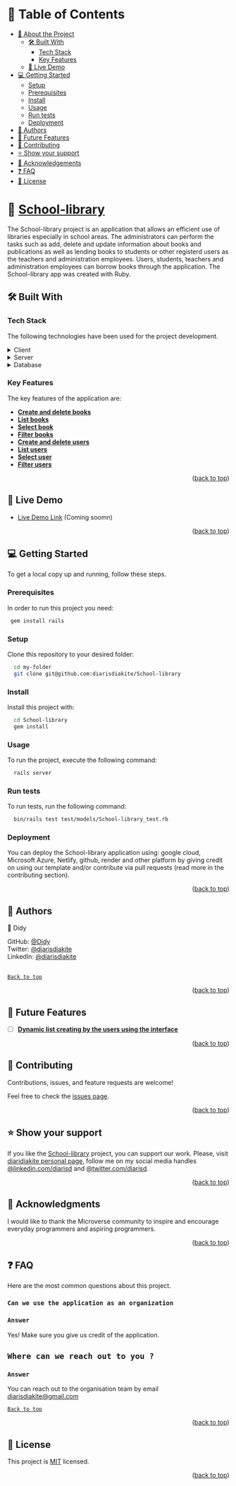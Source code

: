 <a name="#readme-top"></a>

# 📗 Table of Contents

- [📖 About the Project](#about-project)
  - [🛠 Built With](#built-with)
    - [Tech Stack](#tech-stack)
    - [Key Features](#key-features)
  - [🚀 Live Demo](#live-demo)
- [💻 Getting Started](#getting-started)
  - [Setup](#setup)
  - [Prerequisites](#prerequisites)
  - [Install](#install)
  - [Usage](#usage)
  - [Run tests](#run-tests)
  - [Deployment](#triangular_flag_on_post-deployment)
- [👥 Authors](#authors)
- [🔭 Future Features](#future-features)
- [🤝 Contributing](#contributing)
- [⭐️ Show your support](#support)
- [🙏 Acknowledgements](#acknowledgements)
- [❓ FAQ](#faq)
- [📝 License](#license)

<!-- PROJECT DESCRIPTION -->

# 📖 [School-library](#School-library) <a name="about-project"></a>

The School-library project is an application that allows an efficient use of libraries especially in school areas. The administrators can perform the tasks such as add, delete and update information about books and publications as well as lending books to students or other registerd users as the teachers and administration employees. Users, students, teachers and administration employees can borrow books through the application. The School-library app was created with Ruby.  

## 🛠 Built With <a name="built-with"></a>

### Tech Stack <a name="tech-stack"></a>

The following technologies have been used for the project development.

<details>
  <summary>Client</summary>
  <ul>
    <li><a href="https://reactjs.org/">React.js</a></li>
  </ul>
</details>

<details>
  <summary>Server</summary>
  <ul>
    <li><a href="https://expressjs.com/">Rails.js</a></li>
  </ul>
</details>

<details>
<summary>Database</summary>
  <ul>
    <li><a href="https://www.postgresql.org/">PostgreSQL</a></li>
  </ul>
</details>

<!-- Features -->

### Key Features <a name="key-features"></a>

The key features of the application are:

- **[Create and delete books]()**
- **[List books]()**
- **[Select book]()**
- **[Filter books]()**
- **[Create and delete users]()**
- **[List users]()**
- **[Select user]()**
- **[Filter users]()**

<p align="right">(<a href="#readme-top">back to top</a>)</p>

<!-- LIVE DEMO -->

## 🚀 Live Demo <a name="live-demo"></a>

- [Live Demo Link](#) (Coming soomn)

<p align="right">(<a href="#readme-top">back to top</a>)</p>

<!-- GETTING STARTED -->

## 💻 Getting Started <a name="getting-started"></a>

To get a local copy up and running, follow these steps.

### Prerequisites

In order to run this project you need:

```sh
 gem install rails
```

### Setup

Clone this repository to your desired folder:

```sh
  cd my-folder
  git clone git@github.com:diarisdiakite/School-library
```


### Install

Install this project with:

```sh
  cd School-library
  gem install
```


### Usage

To run the project, execute the following command:

```sh
  rails server
```

### Run tests

To run tests, run the following command:

```sh
  bin/rails test test/models/School-library_test.rb
```

### Deployment

You can deploy the School-library application using: google cloud, Microsoft Azure, Netlify, github, render and other platform by giving credit on using our template and/or contribute via pull requests (read more in the contributing section).

<p align="right">(<a href="#readme-top">back to top</a>)</p>

<!-- AUTHORS -->

## 👥 Authors <a name="authors"></a>

👤 Didy

GitHub: [@Didy](github.com/diarisdiakite)
<br> Twitter: [@diarisdiakite](https://www.twitter.com/diarisd)
<br>LinkedIn: [@diarisdiakite](https://www.linkedin.com/in/diariatou-diakite-67ab80165/)
<br><br>

[`Back to top`](#readme-top)

<p align="right">(<a href="#readme-top">back to top</a>)</p>

<!-- FUTURE FEATURES -->

## 🔭 Future Features <a name="future-features"></a>

- [ ] **[Dynamic list creating by the users using the interface]()**

<p align="right">(<a href="#readme-top">back to top</a>)</p>

<!-- CONTRIBUTING -->

## 🤝 Contributing <a name="contributing"></a>

Contributions, issues, and feature requests are welcome!

Feel free to check the [issues page](https://github.com/diarisdiakite/oop_school-library/issues).

<p align="right">(<a href="#readme-top">back to top</a>)</p>

<!-- SUPPORT -->

## ⭐️ Show your support <a name="support"></a>

If you like the [School-library]() project, you can support our work. Please, visit [diaridiakite personal page](https://diarisdiakite.github.io/my-portfolio/), follow me on my social media handles [@linkedin.com/diarisd](https://www.linkedin.com/in/diariatou-diakite-67ab80165/) and [@twitter.com/diarisd]().

<p align="right">(<a href="#readme-top">back to top</a>)</p>

<!-- ACKNOWLEDGEMENTS -->

## 🙏 Acknowledgments <a name="acknowledgements"></a>

I would like to thank the Microverse community to inspire and encourage everyday programmers and aspiring programmers.

<p align="right">(<a href="#readme-top">back to top</a>)</p>

<!-- FAQ (optional) -->

## ❓ FAQ <a name="faq"></a>

Here are the most common questions about this project.

### `Can we use the application as an organization`

### `Answer`
Yes! Make sure you give us credit of the application. 

## `Where can we reach out to you ?`

### `Answer`
You can reach out to the organisation team by email [diarisdiakite@gmail.com](diarisdiakite@gmail.com)

[`Back to top`](#readme-top)

<p align="right">(<a href="#readme-top">back to top</a>)</p>

<!-- LICENSE -->

## 📝 License <a name="license"></a>

This project is [MIT](./LICENSE) licensed.

<p align="right">(<a href="#readme-top">back to top</a>)</p>
